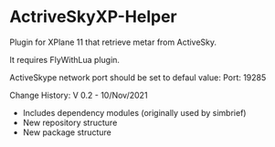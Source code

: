 # ActriveSkyXP-Helper
Plugin for XPlane 11 that retrieve metar from ActiveSky.

It requires FlyWithLua plugin.

ActiveSkype network port should be set to defaul value:
Port: 19285

Change History:
V 0.2 - 10/Nov/2021
- Includes dependency modules (originally used by simbrief)
- New repository structure
- New package structure
